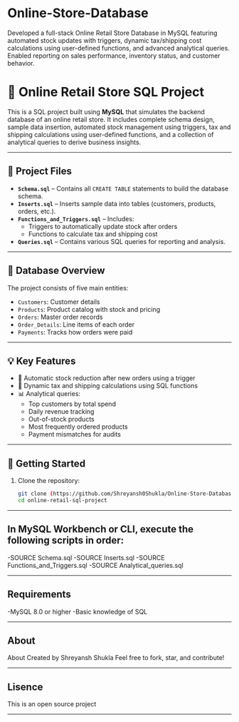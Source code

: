 # Online-Store-Database
Developed a full-stack Online Retail Store Database in MySQL featuring automated stock updates with triggers, dynamic tax/shipping cost calculations using user-defined functions, and advanced analytical queries. Enabled reporting on sales performance, inventory status, and customer behavior.

# 🛒 Online Retail Store SQL Project

This is a SQL project built using **MySQL** that simulates the backend database of an online retail store. It includes complete schema design, sample data insertion, automated stock management using triggers, tax and shipping calculations using user-defined functions, and a collection of analytical queries to derive business insights.

---

## 📂 Project Files

- **`Schema.sql`** – Contains all `CREATE TABLE` statements to build the database schema.
- **`Inserts.sql`** – Inserts sample data into tables (customers, products, orders, etc.).
- **`Functions_and_Triggers.sql`** – Includes:
  - Triggers to automatically update stock after orders
  - Functions to calculate tax and shipping cost
- **`Queries.sql`** – Contains various SQL queries for reporting and analysis.

---

## 🧱 Database Overview

The project consists of five main entities:
- `Customers`: Customer details
- `Products`: Product catalog with stock and pricing
- `Orders`: Master order records
- `Order_Details`: Line items of each order
- `Payments`: Tracks how orders were paid

---

## 💡 Key Features

- 🔄 Automatic stock reduction after new orders using a trigger
- 🧮 Dynamic tax and shipping calculations using SQL functions
- 📊 Analytical queries:
  - Top customers by total spend
  - Daily revenue tracking
  - Out-of-stock products
  - Most frequently ordered products
  - Payment mismatches for audits

---

## 🚀 Getting Started

1. Clone the repository:
   ```bash
   git clone (https://github.com/Shreyansh0Shukla/Online-Store-Database)
   cd online-retail-sql-project

---

## In MySQL Workbench or CLI, execute the following scripts in order:
-SOURCE Schema.sql
-SOURCE Inserts.sql
-SOURCE Functions_and_Triggers.sql
-SOURCE Analytical_queries.sql

---

## Requirements

-MySQL 8.0 or higher
-Basic knowledge of SQL

---

## About

About
Created by Shreyansh Shukla
Feel free to fork, star, and contribute!

---
## Lisence

This is an open source project

---
